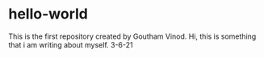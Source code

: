 # hello-world
This is the first repository created by Goutham Vinod.
Hi, this is something that i am writing about myself.
3-6-21
